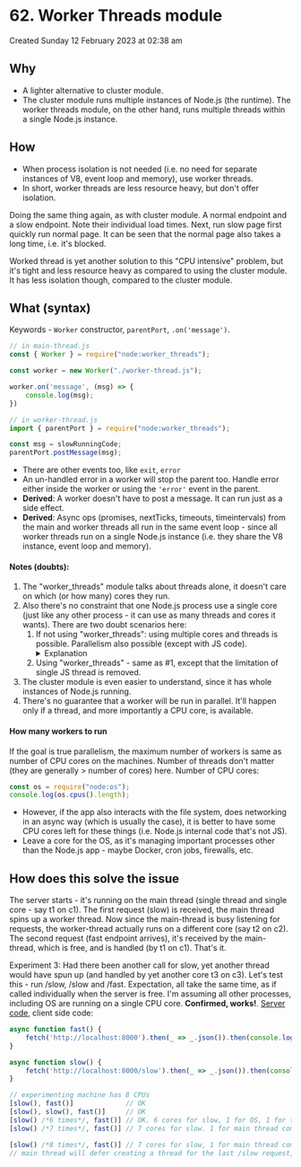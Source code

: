 # 62. Worker Threads module
Created Sunday 12 February 2023 at 02:38 am

## Why
- A lighter alternative to cluster module.
- The cluster module runs multiple instances of Node.js (the runtime). The worker threads module, on the other hand, runs multiple threads within a single Node.js instance.

## How
- When process isolation is not needed (i.e. no need for separate instances of V8, event loop and memory), use worker threads.
- In short, worker threads are less resource heavy, but don't offer isolation.

Doing the same thing again, as with cluster module. A normal endpoint and a slow endpoint. Note their individual load times. Next, run slow page first quickly run normal page. It can be seen that the normal page also takes a long time, i.e. it's blocked.

Worked thread is yet another solution to this "CPU intensive" problem, but it's tight and less resource heavy as compared to using the cluster module. It has less isolation though, compared to the cluster module.


## What (syntax)
Keywords - `Worker` constructor, `parentPort`, `.on('message')`.

```js
// in main-thread.js
const { Worker } = require("node:worker_threads");

const worker = new Worker("./worker-thread.js");

worker.on('message', (msg) => {
	console.log(msg);
})
```

```js
// in worker-thread.js
import { parentPort } = require("node:worker_threads");

const msg = slowRunningCode;
parentPort.postMessage(msg);
```
- There are other events too, like `exit`, `error`
- An un-handled error in a worker will stop the parent too. Handle error either inside the worker or using the `'error'` event in the parent.
- **Derived**: A worker doesn't have to post a message. It can run just as a side effect.
- **Derived**: Async ops (promises, nextTicks, timeouts, timeintervals) from the main and worker threads all run in the same event loop - since all worker threads run on a single Node.js instance (i.e. they share the V8 instance, event loop and memory).

#### Notes (doubts): 
1. The "worker_threads" module talks about threads alone, it doesn't care on which (or how many) cores they run.
2. Also there's no constraint that one Node.js process use a single core (just like any other process - it can use as many threads and cores it wants). There are two doubt scenarios here: 
	1. If not using "worker_threads": using multiple cores and threads is possible. Parallelism also possible (except with JS code). <details><summary> Explanation</summary>It definitely doesn't even if one does not use "worker_threads", since OS level file IO and networking code (except the callback) will run on threads other than the main thread anyway. The only limitation here is that there'll only be one *JS thread*</details>
	2. Using "worker_threads" - same as \#1, except that the limitation of single JS thread is removed.
3. The cluster module is even easier to understand, since it has whole instances of Node.js running.
4. There's no guarantee that a worker will be run in parallel. It'll happen only if a thread, and more importantly a CPU core, is available.


#### How many workers to run
If the goal is true parallelism, the maximum number of workers is same as number of CPU cores on the machines. Number of threads don't matter (they are generally > number of cores) here. Number of CPU cores:
```js
const os = require("node:os");
console.log(os.cpus().length);
```

- However, if the app also interacts with the file system, does networking in an async way (which is usually the case), it is better to have some CPU cores left for these things (i.e. Node.js internal code that's not JS).
- Leave a core for the OS, as it's managing important processes other than the Node.js app - maybe Docker, cron jobs, firewalls, etc.


## How does this solve the issue
The server starts - it's running on the main thread (single thread and single core - say t1 on c1). The first request (slow) is received, the main thread spins up a worker thread. Now since the main-thread is busy listening for requests, the worker-thread actually runs on a different core (say t2 on c2). The second request (fast endpoint arrives), it's received by the main-thread, which is free, and is handled (by t1 on c1). That's it.

Experiment 3: Had there been another call for slow, yet another thread would have spun up (and handled by yet another core  t3 on c3). Let's test this - run /slow, /slow and /fast. Expectation, all take the same time, as if called individually when the server is free. I'm assuming all other processes, including OS are running on a single CPU core. **Confirmed, works!**. 
[Server code](https://github.com/exemplar-codes/codevolution-nodejs/commit/0e24dbbf749bb0f291029293be205603f1e477fd), client side code:
```js
async function fast() {
	fetch('http://localhost:8000').then(_ => _.json()).then(console.log);
}

async function slow() {
	fetch('http://localhost:8000/slow').then(_ => _.json()).then(console.log);
}

// experimenting machine has 8 CPUs
[slow(), fast()]             // OK
[slow(), slow(), fast()]     // OK
[slow() /*6 times*/, fast()] // OK. 6 cores for slow, 1 for OS, 1 for the main thread (fast)
[slow() /*7 times*/, fast()] // 7 cores for slow. 1 for main thread competing with OS. May still run fast

[slow() /*8 times*/, fast()] // 7 cores for slow, 1 for main thread competing with OS.
// main thread will defer creating a thread for the last /slow request, until one of the previous 7 end. In this case, this last (8th) slow will take double the time, or more (since OS is competing).
```